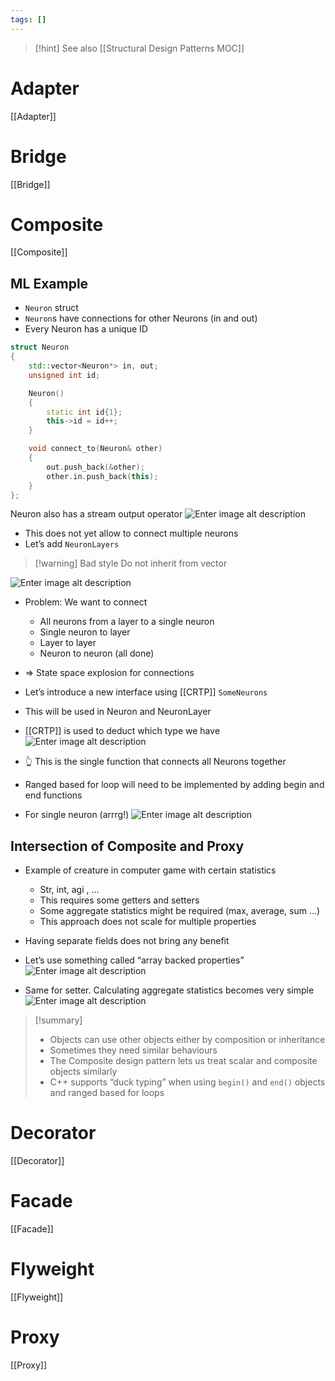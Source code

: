 ```yaml
---
tags: []
---
```


>[!hint] See also [[Structural Design Patterns MOC]]

# Adapter

[[Adapter]]

# Bridge

[[Bridge]]

# Composite

[[Composite]]

## ML Example

- `Neuron` struct
- `Neuron`s have connections for other Neurons (in and out)
- Every Neuron has a unique ID

```cpp
struct Neuron
{
	std::vector<Neuron*> in, out;
	unsigned int id;

	Neuron() 
	{
		static int id{1};
		this->id = id++;
	}

	void connect_to(Neuron& other)
	{
		out.push_back(&other);
		other.in.push_back(this);
	}
};
```

Neuron also has a stream output operator
![Enter image alt description](IMG-2024-06-01-102526960.png)

- This does not yet allow to connect multiple neurons
- Let’s add `NeuronLayers`
> [!warning] Bad style
> Do not inherit from vector

![Enter image alt description](IMG-2024-06-01-102527069.png)

- Problem: We want to connect
	- All neurons from a layer to a single neuron
	- Single neuron to layer
	- Layer to layer
	- Neuron to neuron (all done)

- => State space explosion for connections
- Let’s introduce a new interface using [[CRTP]] `SomeNeurons`
- This will be used in Neuron and NeuronLayer
- [[CRTP]] is used to deduct which type we have
![Enter image alt description](IMG-2024-06-01-102527125.png)

- 👆 This is the single function that connects all Neurons together
- Ranged based for loop will need to be implemented by adding begin and end functions
- For single neuron (arrrg!)
![Enter image alt description](IMG-2024-06-01-102527172.png)

## Intersection of Composite and Proxy

- Example of creature in computer game with certain statistics
	- Str, int, agi , …
	- This requires some getters and setters
	- Some aggregate statistics might be required (max, average, sum …)
	- This approach does not scale for multiple properties
- Having separate fields does not bring any benefit
- Let’s use something called “array backed properties”
![Enter image alt description](IMG-2024-06-01-102527217.png)

- Same for setter. Calculating aggregate statistics becomes very simple
![Enter image alt description](IMG-2024-06-01-102527266.png)

> [!summary]
> - Objects can use other objects either by composition or inheritance
> - Sometimes they need similar behaviours
> - The Composite design pattern lets us treat scalar and composite objects similarly
> - C++ supports “duck typing” when using `begin()` and `end()` objects and ranged based for loops

# Decorator

[[Decorator]]

# Facade
[[Facade]]
# Flyweight
[[Flyweight]]
# Proxy
[[Proxy]]

